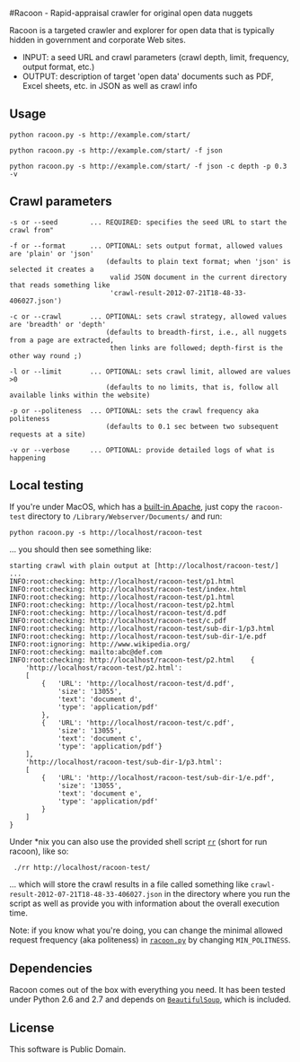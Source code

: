 #Racoon - Rapid-appraisal crawler for original open data nuggets

Racoon is a targeted crawler and explorer for open data that is typically hidden in government and corporate Web sites. 

* INPUT: a seed URL and crawl parameters (crawl depth, limit, frequency, output format, etc.)
* OUTPUT: description of target 'open data' documents such as PDF, Excel sheets, etc. in JSON as well as crawl info

## Usage

	python racoon.py -s http://example.com/start/

	python racoon.py -s http://example.com/start/ -f json
	
	python racoon.py -s http://example.com/start/ -f json -c depth -p 0.3 -v

## Crawl parameters

	-s or --seed		...	REQUIRED: specifies the seed URL to start the crawl from"

	-f or --format		...	OPTIONAL: sets output format, allowed values are 'plain' or 'json' 
							(defaults to plain text format; when 'json' is selected it creates a
							 valid JSON document in the current directory that reads something like
							 'crawl-result-2012-07-21T18-48-33-406027.json')

	-c or --crawl		...	OPTIONAL: sets crawl strategy, allowed values are 'breadth' or 'depth' 
							(defaults to breadth-first, i.e., all nuggets from a page are extracted,
		 					 then links are followed; depth-first is the other way round ;)

	-l or --limit		...	OPTIONAL: sets crawl limit, allowed are values >0
							(defaults to no limits, that is, follow all available links within the website)

	-p or --politeness	...	OPTIONAL: sets the crawl frequency aka politeness
							(defaults to 0.1 sec between two subsequent requests at a site)

	-v or --verbose		...	OPTIONAL: provide detailed logs of what is happening

## Local testing

If you're under MacOS, which has a [built-in Apache](http://macdevcenter.com/pub/a/mac/2001/12/07/apache.html "Apache Web-Serving with Mac OS X: Part 1 - O'Reilly Media"), just copy the `racoon-test` directory to `/Library/Webserver/Documents/` and run:

	python racoon.py -s http://localhost/racoon-test

... you should then see something like:
	
	starting crawl with plain output at [http://localhost/racoon-test/] ...
	INFO:root:checking: http://localhost/racoon-test/p1.html
	INFO:root:checking: http://localhost/racoon-test/index.html
	INFO:root:checking: http://localhost/racoon-test/p1.html
	INFO:root:checking: http://localhost/racoon-test/p2.html
	INFO:root:checking: http://localhost/racoon-test/d.pdf
	INFO:root:checking: http://localhost/racoon-test/c.pdf
	INFO:root:checking: http://localhost/racoon-test/sub-dir-1/p3.html
	INFO:root:checking: http://localhost/racoon-test/sub-dir-1/e.pdf
	INFO:root:ignoring: http://www.wikipedia.org/
	INFO:root:checking: mailto:abc@def.com
	INFO:root:checking: http://localhost/racoon-test/p2.html	{
		'http://localhost/racoon-test/p2.html':
		[
			{	'URL': 'http://localhost/racoon-test/d.pdf',
				'size': '13055',
				'text': 'document d',
				'type': 'application/pdf'
			},
			{	'URL': 'http://localhost/racoon-test/c.pdf',
				'size': '13055',
				'text': 'document c',
				'type': 'application/pdf'}
		],
		'http://localhost/racoon-test/sub-dir-1/p3.html': 
		[
			{	'URL': 'http://localhost/racoon-test/sub-dir-1/e.pdf',
				'size': '13055',
				'text': 'document e',
				'type': 'application/pdf'
			}
		]
	}
	
Under *nix you can also use the provided shell script [`rr`](https://github.com/mhausenblas/Racoon/blob/master/rr) (short for run racoon), like so:

	 ./rr http://localhost/racoon-test/

... which will store the crawl results in a file called something like `crawl-result-2012-07-21T18-48-33-406027.json` in the directory where you run the script as well as provide you with information about the overall execution time.

Note: if you know what you're doing, you can change the minimal allowed request frequency (aka politeness) in [`racoon.py`](https://github.com/mhausenblas/Racoon/blob/master/racoon.py) by changing `MIN_POLITNESS`.

## Dependencies

Racoon comes out of the box with everything you need. It has been tested under Python 2.6 and 2.7 and depends on [`BeautifulSoup`](http://www.crummy.com/software/BeautifulSoup/), which is included.

## License

This software is Public Domain.
